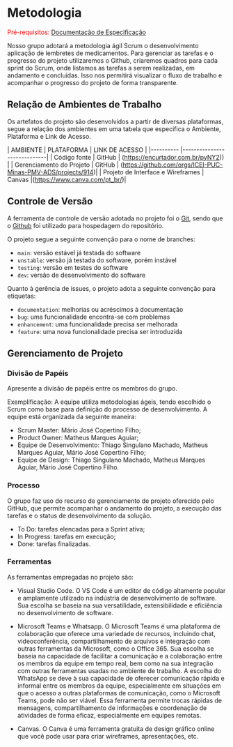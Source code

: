 
# Metodologia

<span style="color:red">Pré-requisitos: <a href="2-Especificação do Projeto.md"> Documentação de Especificação</a></span>

Nosso grupo adotará a metodologia ágil Scrum o desenvolvimento aplicação de lembretes de medicamentos. 
Para gerenciar as tarefas e o progresso do projeto utilizaremos o Github, criaremos quadros para cada sprint do Scrum, onde listamos as tarefas a serem realizadas, em andamento e concluídas. Isso nos permitirá visualizar o fluxo de trabalho e acompanhar o progresso do projeto de forma transparente.
## Relação de Ambientes de Trabalho

Os artefatos do projeto são desenvolvidos a partir de diversas plataformas, segue  a relação dos ambientes em uma tabela que especifica o Ambiente, Plataforma e Link de Acesso. 

|    AMBIENTE  | PLATAFORMA | LINK DE ACESSO |
|----------    |-----------------------------|
| Código fonte | GitHub                      | (https://encurtador.com.br/pyNY2))  | 
| Gerenciamento do Projeto      |         GitHub   | (https://github.com/orgs/ICEI-PUC-Minas-PMV-ADS/projects/914)|
| Projeto de Interface e Wireframes	 | Canvas          |(https://www.canva.com/pt_br/)|


## Controle de Versão

A ferramenta de controle de versão adotada no projeto foi o
[Git](https://git-scm.com/), sendo que o [Github](https://github.com)
foi utilizado para hospedagem do repositório.

O projeto segue a seguinte convenção para o nome de branches:

- `main`: versão estável já testada do software
- `unstable`: versão já testada do software, porém instável
- `testing`: versão em testes do software
- `dev`: versão de desenvolvimento do software

Quanto à gerência de issues, o projeto adota a seguinte convenção para
etiquetas:

- `documentation`: melhorias ou acréscimos à documentação
- `bug`: uma funcionalidade encontra-se com problemas
- `enhancement`: uma funcionalidade precisa ser melhorada
- `feature`: uma nova funcionalidade precisa ser introduzida


## Gerenciamento de Projeto

### Divisão de Papéis

Apresente a divisão de papéis entre os membros do grupo.

Exemplificação: A equipe utiliza metodologias ágeis, tendo escolhido o Scrum como base para definição do processo de desenvolvimento. A equipe está organizada da seguinte maneira:
- Scrum Master: Mário José Copertino Filho;
- Product Owner: Matheus Marques Aguiar;
- Equipe de Desenvolvimento: Thiago Singulano Machado, Matheus Marques Aguiar, Mário José Copertino Filho;
- Equipe de Design: Thiago Singulano Machado, Matheus Marques Aguiar, Mário José Copertino Filho.


### Processo

O grupo faz uso do recurso de gerenciamento de projeto oferecido pelo GitHub, que permite acompanhar o andamento do projeto, a execução das tarefas e o status de desenvolvimento da solução.

* To Do: tarefas elencadas para a Sprint ativa;
* In Progress: tarefas em execução;
* Done: tarefas finalizadas.
 

### Ferramentas

As ferramentas empregadas no projeto são:

- Visual Studio Code. O VS Code é um editor de código altamente popular e amplamente utilizado na indústria de desenvolvimento de software. Sua escolha se baseia na sua versatilidade, extensibilidade e eficiência no desenvolvimento de software.

- Microsoft Teams e Whatsapp. O Microsoft Teams é uma plataforma de colaboração que oferece uma variedade de recursos, incluindo chat, videoconferência, compartilhamento de arquivos e integração com outras ferramentas da Microsoft, como o Office 365. Sua escolha se baseia na capacidade de facilitar a comunicação e a colaboração entre os membros da equipe em tempo real, bem como na sua integração com outras ferramentas usadas no ambiente de trabalho. A escolha do WhatsApp se deve à sua capacidade de oferecer comunicação rápida e informal entre os membros da equipe, especialmente em situações em que o acesso a outras plataformas de comunicação, como o Microsoft Teams, pode não ser viável. Essa ferramenta permite trocas rápidas de mensagens, compartilhamento de informações e coordenação de atividades de forma eficaz, especialmente em equipes remotas.
  
- Canvas. O Canva é uma ferramenta gratuita de design gráfico online que você pode usar para criar wireframes, apresentações, etc.
